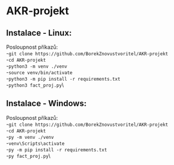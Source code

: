 # AKR-projekt

Instalace - Linux:
------------------
Posloupnost příkazů:\
-`git clone https://github.com/BorekZnovustvoritel/AKR-projekt`\
-`cd AKR-projekt`\
-`python3 -m venv ./venv`\
-`source venv/bin/activate`\
-`python3 -m pip install -r requirements.txt`\
-`python3 fact_proj.py`\

Instalace - Windows:
--------------------
Posloupnost příkazů:\
-`git clone https://github.com/BorekZnovustvoritel/AKR-projekt`\
-`cd AKR-projekt`\
-`py -m venv ./venv`\
-`venv\Scripts\activate`\
-`py -m pip install -r requirements.txt`\
-`py fact_proj.py`\
